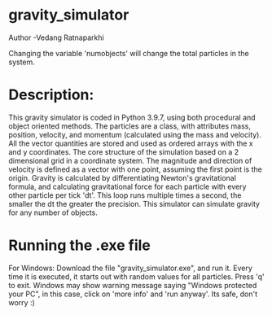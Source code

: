 # gravity_simulator

Author -Vedang Ratnaparkhi

Changing the variable 'numobjects' will change the total particles in the system.

# Description:

This gravity simulator is coded in Python 3.9.7, using both procedural and object oriented methods.
The particles are a class, with attributes mass, position, velocity, and momentum (calculated using the mass and velocity).
All the vector quantities are stored and used as ordered arrays with the x and y coordinates.
The core structure of the simulation based on a 2 dimensional grid in a coordinate system.
The magnitude and direction of velocity is defined as a vector with
one point, assuming the first point is the origin. 
Gravity is calculated by differentiating Newton's gravitational formula, and calculating gravitational force for each particle with every other particle per
tick 'dt'. This loop runs multiple times a second, the smaller the dt the greater the precision.
This simulator can simulate gravity for any number of objects.

# Running the .exe file 
For Windows: 
Download the file "gravity_simulator.exe", and run it. 
Every time it is executed, it starts out with random values for all particles. 
Press 'q' to exit. 
Windows may show warning message saying "Windows protected your PC", in this case, click on 'more info' and 'run anyway'. 
Its safe, don't worry :)
